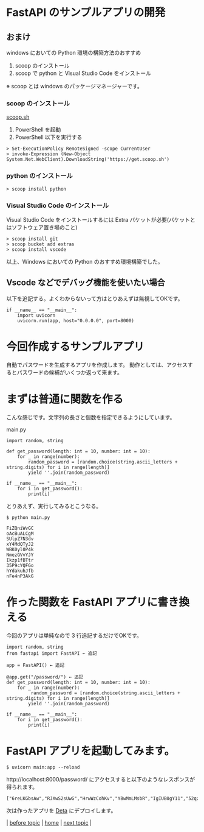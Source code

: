 # FastAPI のサンプルアプリの開発

## おまけ
windows においての Python 環境の構築方法のおすすめ
1. scoop のインストール
1. scoop で python と Visual Studio Code をインストール

※ scoop とは windows のパッケージマネージャーです。
### scoop のインストール
[scoop.sh](https://scoop.sh/)

1. PowerShell を起動
1. PowerShell 以下を実行する
```
> Set-ExecutionPolicy RemoteSigned -scope CurrentUser
> invoke-Expression (New-Object System.Net.WebClient).DownloadString('https://get.scoop.sh')
```

### python のインストール
```
> scoop install python
```

### Visual Studio Code のインストール
Visual Studio Code をインストールするには Extra バケットが必要(バケットとはソフトウェア置き場のこと)
```
> scoop install git
> scoop bucket add extras
> scoop install vscode
```

以上、Windows においての Python のおすすめ環境構築でした。

## Vscode などでデバッグ機能を使いたい場合
以下を追記する。よくわからないって方はとりあえずは無視してOKです。
```
if __name__ == "__main__":
    import uvicorn
    uvicorn.run(app, host="0.0.0.0", port=8000)
```

# 今回作成するサンプルアプリ
自動でパスワードを生成するアプリを作成します。
動作としては、アクセスするとパスワードの候補がいくつか返って来ます。

# まずは普通に関数を作る
こんな感じです。文字列の長さと個数を指定できるようにしています。

main.py
```
import random, string

def get_password(length: int = 10, number: int = 10): 
    for _ in range(number):
        random_password = [random.choice(string.ascii_letters + string.digits) for i in range(length)]
        yield ''.join(random_password)   

if __name__ == "__main__":
    for i in get_password():
        print(i)
```
とりあえず、実行してみるとこうなる。
```
$ python main.py

FiZQniWvGC
oAcBuALCgM
SUlpZ7N3dv
xY4MdQTyJ2
WBK0yl0P4k
NmezGVvYJY
Ikzp1fBTtr
35P9cYQFGo
hYdakuhJfb
nFe4nP3AkG
```

# 作った関数を FastAPI アプリに書き換える
今回のアプリは単純なので 3 行追記するだけでOKです。

```
import random, string
from fastapi import FastAPI ← 追記

app = FastAPI() ← 追記

@app.get("/password/") ← 追記
def get_password(length: int = 10, number: int = 10): 
    for _ in range(number):
         random_password = [random.choice(string.ascii_letters + string.digits) for i in range(length)]
        yield ''.join(random_password)   

if __name__ == "__main__":
    for i in get_password():
        print(i)
```

# FastAPI アプリを起動してみます。
```
$ uvicorn main:app --reload 
```

http://localhost:8000/password/ にアクセスすると以下のようなレスポンスが得られます。
```
["6reLKGbsAw","RJXwS2sUwG","HrwWzCohKv","YBwMmLMsbR","IgIUB0gY11","52qzKhqZ6G","Jhdgg2FBoo","ThgmWDFHSM","5DFhIH6b4y","lvNlXBFcK5"]
```

次は作ったアプリを [Deta](https://www.deta.sh/?ref=fastapi) にデプロイします。

| 
[before topic](/documents/03_fastapi_details) 
| 
[home](https://github.com/shingenpy/fastapi_workshop) 
| 
[next topic](/documents/05_deploy_app)
|
